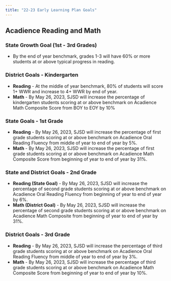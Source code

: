 ```yaml
---
title: "22-23 Early Learning Plan Goals"
---
```


## Acadience Reading and Math

### State Growth Goal (1st - 3rd Grades)

- By the end of year benchmark, grades 1-3 will have 60% or more students at or above typical progress in reading.

### District Goals - Kindergarten 

- **Reading** - At the middle of year benchmark, 80% of students will score 1+ WWR and increase to 4+ WWR by end of year.
- **Math** - By May 26, 2023, SJSD will increase the percentage of kindergarten students scoring at or above benchmark on Acadience Math Composite Score from BOY to EOY by 10%

### State Goals - 1st Grade

- **Reading** - By May 26, 2023, SJSD will increase the percentage of first grade students scoring at or above benchmark on Acadience Oral Reading Fluency from middle of year to end of year by 5%.
- **Math** - By May 26, 2023, SJSD will increase the percentage of first grade students scoring at or above benchmark on Acadience Math Composite Score from beginning of year to end of year by 31%.

### State and District Goals - 2nd Grade

- **Reading (State Goal)** - By May 26, 2023, SJSD will increase the percentage of second grade students scoring at or above benchmark on Acadience Oral Reading Fluency from beginning of year to end of year by 6%.
- **Math (District Goal)** - By May 26, 2023, SJSD will increase the percentage of second grade students scoring at or above benchmark on Acadience Math Composite from beginning of year to end of year by 31%.

### District Goals - 3rd Grade

- **Reading** - By May 26, 2023, SJSD will increase the percentage of third grade students scoring at or above benchmark on Acadience Oral Reading Fluency from middle of year to end of year by 3%.
- **Math** - By May 26, 2023, SJSD will increase the percentage of third grade students scoring at or above benchmark on Acadience Math Composite Score from beginning of year to end of year by 10%.
